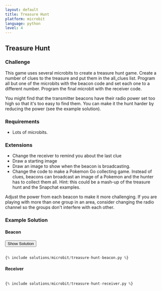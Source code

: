 ```yaml
---
layout: default
title: Treasure Hunt
platform: microbit
language: python
level: 4
---
```

## Treasure Hunt

### Challenge

This game uses several microbits to create a treasure hunt game. Create a number of clues to the treasure
and put them in the all_clues list. Program all but one of the microbits with the beacon code and set
each one to a different number. Program the final microbit with the receiver code.

You might find that the transmitter beacons have their radio power set too high so that it's too easy to find them. You can make it the hunt harder by reducing the power (see the example solution).

### Requirements

* Lots of microbits.


### Extensions

* Change the receiver to remind you about the last clue
* Draw a starting image
* Draw an image to show when the beacon is broadcasting.
* Change the code to make a Pokemon Go collecting game. Instead of clues, beacons can broadcast an image of a Pokemon and the hunter has to collect them all. Hint: this could be a mash-up of the treasure hunt and the Snapchat examples.

Adjust the power from each beacon to make it more challenging.
If you are playing with more than one group in an area, consider changing the radio channel so
the groups don't interfere with each other.


### Example Solution

#### Beacon

<button id="show" onclick="show_hide_solution()">Show Solution</button>

```python

{% include solutions/microbit/treasure-hunt-beacon.py %}

```

#### Receiver

```python

{% include solutions/microbit/treasure-hunt-receiver.py %}

```
